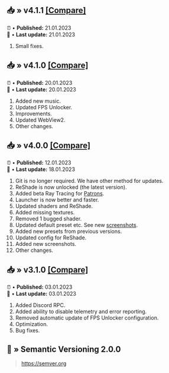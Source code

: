 ## 📥 » v4.1.1 [[Compare]](https://github.com/sefinek24/Genshin-Impact-ReShade/compare/v4.1.0...v4.1.1)
⏰ • **Published:** 21.01.2023  
🎊 • **Last update:** 21.01.2023
1. Small fixes.

## 📥 » v4.1.0 [[Compare]](https://github.com/sefinek24/Genshin-Impact-ReShade/compare/v4.0.0...v4.1.0)
⏰ • **Published:** 20.01.2023  
🎊 • **Last update:** 20.01.2023
1. Added new music.
2. Updated FPS Unlocker.
3. Improvements.
4. Updated WebView2.
5. Other changes.

## 📥 » v4.0.0 [[Compare]](https://github.com/sefinek24/Genshin-Impact-ReShade/compare/v3.1.0...v4.0.0)
⏰ • **Published:** 12.01.2023  
🎊 • **Last update:** 18.01.2023
1. Git is no longer required. We have other method for updates.
2. ReShade is now unlocked (the latest version).
3. Added beta Ray Tracing for [Patrons](https://www.patreon.com/sefinek).
4. Launcher is now better and faster.
5. Updated shaders and ReShade.
6. Added missing textures.
7. Removed 1 bugged shader.
8. Updated default preset etc. See new [screenshots](https://sefinek.net/genshin-impact-reshade/gallery/v4.0.0).
9. Added new presets from previous versions.
10. Updated config for ReShade.
11. Added new screenshots.
12. Other changes.

## 📥 » v3.1.0 [[Compare]](https://github.com/sefinek24/Genshin-Impact-ReShade/compare/v3.0.1...v3.1.0)
⏰ • **Published:** 03.01.2023  
🎊 • **Last update:** 03.01.2023
1. Added Discord RPC.
2. Added ability to disable telemetry and error reporting.
3. Removed automatic update of FPS Unlocker configuration.
4. Optimization.
5. Bug fixes.

## 📝 » Semantic Versioning 2.0.0
> https://semver.org